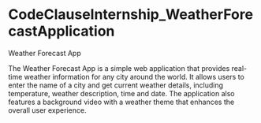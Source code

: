 # CodeClauseInternship_WeatherForecastApplication
Weather Forecast App

The Weather Forecast App is a simple web application that provides real-time weather information for any city around the world. It allows users to enter the name of a city and get current weather details, including temperature, weather description, time and date. The application also features a background video with a weather theme that enhances the overall user experience. 

